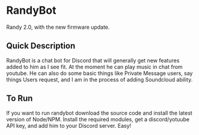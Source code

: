 # RandyBot
Randy 2.0, with the new firmware update.


## Quick Description

RandyBot is a chat bot for Discord that will generally get new features added to him as I see fit. At the moment he can play music in chat from youtube.
He can also do some basic things like Private Message users, say things Users request, and I am in the process of adding Soundcloud ability. 

## To Run

If you want to run randybot download the source code and install the latest version of Node/NPM. Install the required modules, get a discord/yotuube API key,
and add him to your Discord server. Easy!
